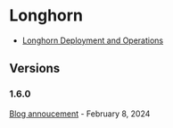 # Longhorn

* [Longhorn Deployment and Operations](https://www.suse.com/training/course/lhn201/)

## Versions

### 1.6.0

[Blog annoucement](https://www.suse.com/c/rancher_blog/announcing-longhorn-1-6-0/) - February 8, 2024
